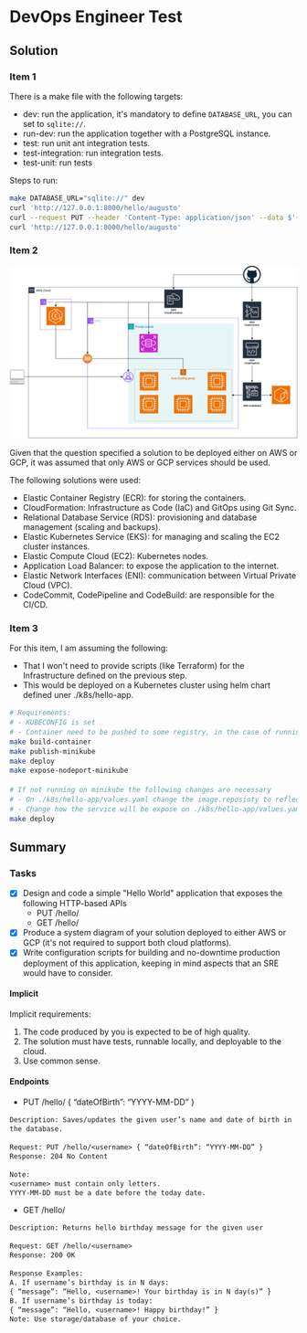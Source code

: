 # DevOps Engineer Test

## Solution

### Item 1

There is a make file with the following targets:

- dev: run the application, it's mandatory to define `DATABASE_URL`, you can set to `sqlite://`.
- run-dev: run the application together with a PostgreSQL instance.
- test: run unit ant integration tests.
- test-integration: run integration tests.
- test-unit: run tests

Steps to run:

```bash
make DATABASE_URL="sqlite://" dev
curl 'http://127.0.0.1:8000/hello/augusto'
curl --request PUT --header 'Content-Type: application/json' --data $'{\n    "dateOfBirth": "1992-08-06"\n}' 'http://127.0.0.1:8000/hello/augusto'
curl 'http://127.0.0.1:8000/hello/augusto'
```

### Item 2

![System diagram](./docs/system-diagram/system-diagram.png)

Given that the question specified a solution to be deployed either on AWS or
GCP, it was assumed that only AWS or GCP services should be used.

The following solutions were used:

- Elastic Container Registry (ECR): for storing the containers.
- CloudFormation: Infrastructure as Code (IaC) and GitOps using Git Sync.
- Relational Database Service (RDS): provisioning and database management (scaling and backups).
- Elastic Kubernetes Service (EKS): for managing and scaling the EC2 cluster instances.
- Elastic Compute Cloud (EC2): Kubernetes nodes.
- Application Load Balancer: to expose the application to the internet.
- Elastic Network Interfaces (ENI): communication between Virtual Private Cloud (VPC).
- CodeCommit, CodePipeline and CodeBuild: are responsible for the CI/CD.

### Item 3

For this item, I am assuming the following:

- That I won't need to provide scripts (like Terraform) for the Infrastructure
  defined on the previous step.
- This would be deployed on a Kubernetes cluster using helm chart defined uner
  ./k8s/hello-app.

```bash
# Requirements:
# - KUBECONFIG is set
# - Container need to be pushed to some registry, in the case of running on a minikube
make build-container
make publish-minikube
make deploy
make expose-nodeport-minikube

# If not running on minikube the following changes are necessary
# - On ./k8s/hello-app/values.yaml change the image.reposioty to reflect where the container was pushed
# - Change how the service will be expose on ./k8s/hello-app/values.yaml service.type, beacuse now is using a NodePort.
make deploy

```

## Summary

### Tasks

- [X] Design and code a simple "Hello World" application that exposes the
  following HTTP-based APIs
  - PUT /hello/<username>
  - GET /hello/<username>
- [X] Produce a system diagram of your solution deployed to either AWS or GCP
  (it's not required to support both cloud platforms).
- [X] Write configuration scripts for building and no-downtime production
  deployment of this application, keeping in mind aspects that an SRE would
  have to consider.

#### Implicit

Implicit requirements:

1. The code produced by you is expected to be of high quality.
1. The solution must have tests, runnable locally, and deployable to the cloud.
1. Use common sense.

#### Endpoints

- PUT /hello/<username> { “dateOfBirth”: “YYYY-MM-DD” }

```
Description: Saves/updates the given user’s name and date of birth in the database.

Request: PUT /hello/<username> { “dateOfBirth”: “YYYY-MM-DD” }
Response: 204 No Content

Note:
<username> must contain only letters.
YYYY-MM-DD must be a date before the today date.
```

- GET /hello/<username>

```
Description: Returns hello birthday message for the given user

Request: GET /hello/<username>
Response: 200 OK

Response Examples:
A. If username’s birthday is in N days:
{ “message”: “Hello, <username>! Your birthday is in N day(s)” }
B. If username’s birthday is today:
{ “message”: “Hello, <username>! Happy birthday!” }
Note: Use storage/database of your choice.
```
